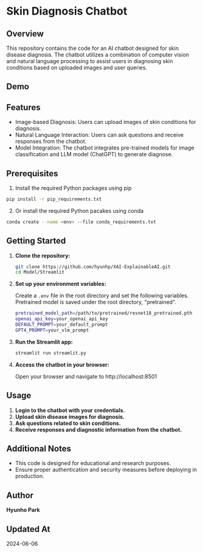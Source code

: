 # Skin Diagnosis Chatbot

## Overview

This repository contains the code for an AI chatbot designed for skin disease diagnosis. The chatbot utilizes a combination of computer vision and natural language processing to assist users in diagnosing skin conditions based on uploaded images and user queries.

## Demo

## Features

- Image-based Diagnosis: Users can upload images of skin conditions for diagnosis.
- Natural Language Interaction: Users can ask questions and receive responses from the chatbot.
- Model Integration: The chatbot integrates pre-trained models for image classification and LLM model (ChatGPT) to generate diagnose.

## Prerequisites

1. Install the required Python packages using pip

```bash
pip install -r pip_requirements.txt
```

2. Or install the required Python pacakes using conda

```bash
conda create --name <env> --file conda_requirements.txt
```


## Getting Started

1. **Clone the repository:**

    ```bash
    git clone https://github.com/hyunhp/XAI-ExplainableAI.git
    cd Model/Streamlit
    ```

2. **Set up your environment variables:**

    Create a `.env` file in the root directory and set the following variables.
    Pretrained model is saved under the root directory, "pretrained".

    ```bash
    pretrained_model_path=/path/to/pretrained/resnet18_pretrained.pth
    openai_api_key=your_openai_api_key
    DEFAULT_PROMPT=your_default_prompt
    GPT4_PROMPT=your_vlm_prompt
    ```

3. **Run the Streamlit app:**

    ```bash
    streamlit run streamlit.py
    ```

4. **Access the chatbot in your browser:**

    Open your browser and navigate to http://localhost:8501

## Usage

1. **Login to the chatbot with your credentials.**
2. **Upload skin disease images for diagnosis.**
3. **Ask questions related to skin conditions.**
4. **Receive responses and diagnostic information from the chatbot.**

## Additional Notes

- This code is designed for educational and research purposes.
- Ensure proper authentication and security measures before deploying in production.

## Author

**Hyunho Park**

## Updated At

2024-06-06